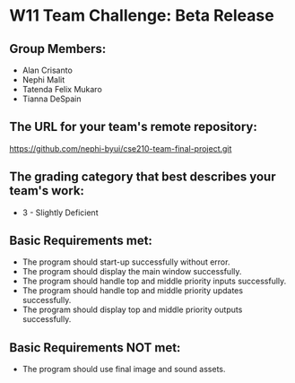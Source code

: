 # W11 Team Challenge: Beta Release

## Group Members:
* Alan Crisanto
* Nephi Malit
* Tatenda Felix Mukaro
* Tianna DeSpain

## The URL for your team's remote repository:
https://github.com/nephi-byui/cse210-team-final-project.git

## The grading category that best describes your team's work:
* 3 - Slightly Deficient

## Basic Requirements met:
* The program should start-up successfully without error.
* The program should display the main window successfully.
* The program should handle top and middle priority inputs successfully.
* The program should handle top and middle priority updates successfully.
* The program should display top and middle priority outputs successfully.

## Basic Requirements NOT met:
* The program should use final image and sound assets.